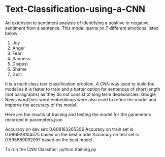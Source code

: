 # Text-Classification-using-a-CNN

An extension to sentiment analysis of identifying a positive or negative sentiment from a sentence. This model learns on 7 different emotions listed below:
1. Joy
2. Anger
3. Fear
4. Sadness
5. Disgust
6. Shame
7. Guilt

It is a multi class text classification problem. A CNN was used to build the model as it is faster to train and a better option for sentences of short length (not paragraphs) as they do not consist of long term depedancies. Google News word2vec word embeddings were also used to refine the model and imporve the accuracy of the model.

Here are the results of training and testing the model for the parameters recorded in parameters.json

Accuracy on dev set: 0.608163265306
Accuracy on train set is 0.986928104575 based on the best model
Accuracy on test set is 0.595689092097 based on the best model

To run the CNN Classifier: python training.py
